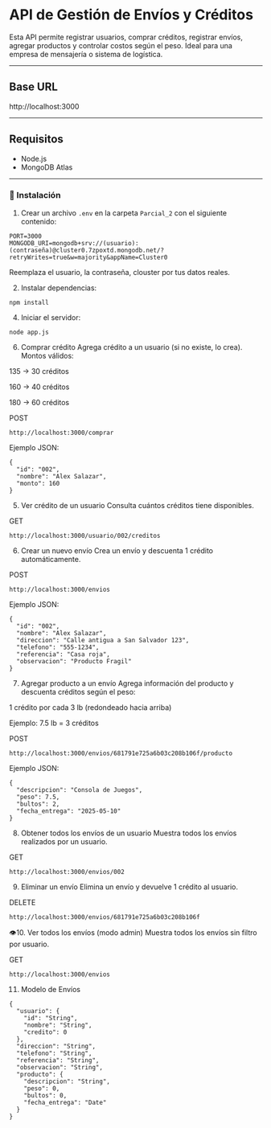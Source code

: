 # API de Gestión de Envíos y Créditos

Esta API permite registrar usuarios, comprar créditos, registrar envíos, agregar productos y controlar costos según el peso. Ideal para una empresa de mensajería o sistema de logística.

---

##  Base URL

http://localhost:3000


---

##  Requisitos

- Node.js
- MongoDB Atlas

---

### 🚀 Instalación

1. Crear un archivo `.env` en la carpeta `Parcial_2` con el siguiente contenido:

```env
PORT=3000
MONGODB_URI=mongodb+srv://(usuario):(contraseña)@cluster0.7zpoxtd.mongodb.net/?retryWrites=true&w=majority&appName=Cluster0
```
Reemplaza el usuario, la contraseña, clouster por tus datos reales.

2. Instalar dependencias:
```
npm install
```
4. Iniciar el servidor:
```
node app.js
```
6. Comprar crédito
Agrega crédito a un usuario (si no existe, lo crea).
Montos válidos:

135 → 30 créditos

160 → 40 créditos

180 → 60 créditos

POST
```
http://localhost:3000/comprar
```
Ejemplo JSON:
```
{
  "id": "002",
  "nombre": "Alex Salazar",
  "monto": 160
}
```
5. Ver crédito de un usuario
Consulta cuántos créditos tiene disponibles.

GET
```
http://localhost:3000/usuario/002/creditos
```
6. Crear un nuevo envío
Crea un envío y descuenta 1 crédito automáticamente.

POST
```
http://localhost:3000/envios
```
Ejemplo JSON:
```
{
  "id": "002",
  "nombre": "Alex Salazar",
  "direccion": "Calle antigua a San Salvador 123",
  "telefono": "555-1234",
  "referencia": "Casa roja",
  "observacion": "Producto Fragil"
}
```
7. Agregar producto a un envío
Agrega información del producto y descuenta créditos según el peso:

1 crédito por cada 3 lb (redondeado hacia arriba)

Ejemplo: 7.5 lb = 3 créditos

POST
```
http://localhost:3000/envios/681791e725a6b03c208b106f/producto
```
Ejemplo JSON:
```
{
  "descripcion": "Consola de Juegos",
  "peso": 7.5,
  "bultos": 2,
  "fecha_entrega": "2025-05-10"
}
```
8. Obtener todos los envíos de un usuario
Muestra todos los envíos realizados por un usuario.

GET
```
http://localhost:3000/envios/002
```
9. Eliminar un envío
Elimina un envío y devuelve 1 crédito al usuario.

DELETE
```
http://localhost:3000/envios/681791e725a6b03c208b106f
```
👁10. Ver todos los envíos (modo admin)
Muestra todos los envíos sin filtro por usuario.

GET
```
http://localhost:3000/envios
```
11. Modelo de Envíos
```
{
  "usuario": {
    "id": "String",
    "nombre": "String",
    "credito": 0
  },
  "direccion": "String",
  "telefono": "String",
  "referencia": "String",
  "observacion": "String",
  "producto": {
    "descripcion": "String",
    "peso": 0,
    "bultos": 0,
    "fecha_entrega": "Date"
  }
}
```
